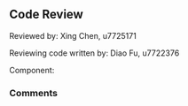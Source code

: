 ## Code Review

Reviewed by: Xing Chen, u7725171

Reviewing code written by: Diao Fu, u7722376

Component: <the component being reviewed>

### Comments 

<write your comments here>


